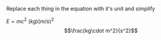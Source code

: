 Replace each thing in the equation with it's unit and simplify

$E=mc^2$
$(kg)(m/s)^2$
$$\frac{kg\cdot m^2}{s^2}$$
